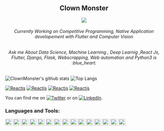 <div align="center">
  <h2 align="center">Clown Monster</h2>
  
  ![](https://komarev.com/ghpvc/?username=clownmonster&color=dc143c)
  
  <h6>Currently Working on Competitive Programming, Native Application developement with Flutter and Computer Vision</h6>
  <h6>Ask me About Data Science, Machine Learning , Deep Learnig ,React Js, Flutter, Django, Flask, Webscrapping, Web automation and Python3 is :blue_heart:</h6>
</div>

![ClownMonster's github stats](https://github-readme-stats.vercel.app/api?username=clownmonster&show_icons=true&theme=dracula)
![Top Langs](https://github-readme-stats.vercel.app/api/top-langs/?username=clownmonster&layout=compact&theme=dracula)

[![Reactjs](https://github-readme-stats.vercel.app/api/pin/?username=clownmonster&repo=covid19_flutter_app&show_owner=true)](https://github.com/clownmonster/covid19_flutter_app)
[![Reactjs](https://github-readme-stats.vercel.app/api/pin/?username=clownmonster&repo=ChatBot_python&show_owner=true)](https://github.com/clownmonster/ChatBot_python)
[![Reactjs](https://github-readme-stats.vercel.app/api/pin/?username=clownmonster&repo=AgeDetection_DeepLearning&show_owner=true)](https://github.com/clownmonster/AgeDetection_DeepLearning)
[![Reactjs](https://github-readme-stats.vercel.app/api/pin/?username=clownmonster&repo=ChessAI&show_owner=true)](https://github.com/clownmonster/ChessAI)


<!-- Actual text -->

You can find me on [![Twitter][1.2]][1] or on [![LinkedIn][2.2]][2].

<!-- Icons -->

[1.2]: http://i.imgur.com/wWzX9uB.png (twitter icon without padding)
[2.2]: https://raw.githubusercontent.com/MartinHeinz/MartinHeinz/master/linkedin-3-16.png (LinkedIn icon without padding)

<!-- Links to your social media accounts -->

[1]: https://twitter.com/Clown_Monster10
[2]: https://www.linkedin.com/in/mohan-kumar-k-6bbba8184


### Languages and Tools:

<p align="left">
    <img src="https://devicons.github.io/devicon/devicon.git/icons/python/python-original.svg" alt="python" width="22" height="22"/>
  <img src="https://www.vectorlogo.zone/logos/dartlang/dartlang-icon.svg" alt="dart" width="22" height="22"/> 
 <img src="https://devicons.github.io/devicon/devicon.git/icons/django/django-original.svg" alt="django" width="22" height="22"/> 
 <img src="https://www.vectorlogo.zone/logos/firebase/firebase-icon.svg" alt="firebase" width="22" height="22"/> 
  <img src="https://www.vectorlogo.zone/logos/pocoo_flask/pocoo_flask-icon.svg" alt="flask" width="22" height="22"/>
  <img src="https://www.vectorlogo.zone/logos/flutterio/flutterio-icon.svg" alt="flutter" width="22" height="22"/>
  <img src="https://www.vectorlogo.zone/logos/git-scm/git-scm-icon.svg" alt="git" width="22" height="22"/> 
  <img src="https://devicons.github.io/devicon/devicon.git/icons/linux/linux-original.svg" alt="linux" width="22" height="22"/> 
  <img src="https://devicons.github.io/devicon/devicon.git/icons/mysql/mysql-original-wordmark.svg" alt="mysql" width="22" height="22"/> 
  <img src="https://devicons.github.io/devicon/devicon.git/icons/postgresql/postgresql-original-wordmark.svg" alt="postgresql" width="22" height="22"/>
  <img src="https://www.vectorlogo.zone/logos/slack/slack-ar21.svg" alt="slack" width="22" height="22"/>
  <img src="https://www.vectorlogo.zone/logos/heroku/heroku-ar21.svg" alt="heroku" width="22" height="22"/>
  <img src="https://www.vectorlogo.zone/logos/reactjs/reactjs-ar21.svg" alt="reactjs" width="22" height="22"/>
  <img src="https://www.vectorlogo.zone/logos/redhat/redhat-ar21.svg" alt="redhat" width="22" height="22"/>
  <img src="" alt="" width="22" height="22"/>
  
       
 </p>
 
